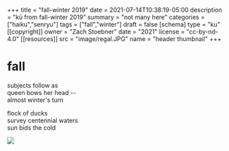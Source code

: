 +++
title = "fall-winter 2019"
date = 2021-07-14T10:38:19-05:00
description = "kū from fall-winter 2019"
summary = "not many here"
categories = ["haiku","senryu"]
tags = ["fall","winter"]
draft = false
[schema]
  type = "ku"
[[copyright]]
  owner = "Zach Stoebner"
  date = "2021"
  license = "cc-by-nd-4.0"
[[resources]]
  src = "image/regal.JPG"
  name = "header thumbnail"
+++

# fall

subjects follow as <br>
queen bows her head -- <br>
almost winter's turn <br>

flock of ducks <br>
survey centennial waters <br>
sun bids the cold <br>

<img src="image/flock.JPG" />
